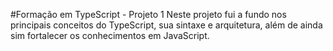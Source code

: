 #Formação em TypeScript - Projeto 1
Neste projeto fui a fundo nos principais conceitos do TypeScript, sua sintaxe e arquitetura, além de ainda sim fortalecer os conhecimentos em JavaScript.

